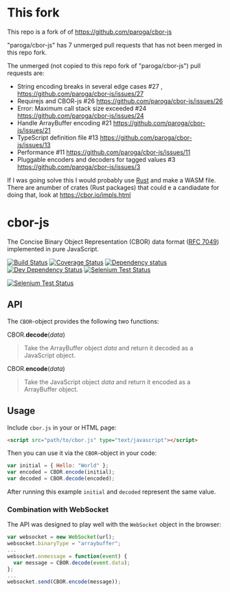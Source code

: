 This fork
=========

This repo is a fork of of https://github.com/paroga/cbor-js 

"paroga/cbor-js" has 7 unmerged pull requests that has not been merged in this repo fork. 

The unmerged (not copied to this repo fork of "paroga/cbor-js") pull requests are:

- String encoding breaks in several edge cases #27 , https://github.com/paroga/cbor-js/issues/27
- Requirejs and CBOR-js #26 https://github.com/paroga/cbor-js/issues/26
- Error: Maximum call stack size exceeded #24 https://github.com/paroga/cbor-js/issues/24
- Handle ArrayBuffer encoding #21 https://github.com/paroga/cbor-js/issues/21
- TypeScript definition file #13 https://github.com/paroga/cbor-js/issues/13
- Performance #11 https://github.com/paroga/cbor-js/issues/11
- Pluggable encoders and decoders for tagged values #3 https://github.com/paroga/cbor-js/issues/3

If I was going solve this I would probably use [Rust](https://www.rust-lang.org/) and make a WASM file. There are anumber of crates (Rust packages) that could e a candiadate for doing that, look at https://cbor.io/impls.html

cbor-js
=======

The Concise Binary Object Representation (CBOR) data format ([RFC 7049](http://tools.ietf.org/html/rfc7049)) implemented in pure JavaScript.

[![Build Status](https://api.travis-ci.org/paroga/cbor-js.svg)](https://travis-ci.org/paroga/cbor-js)
[![Coverage Status](https://coveralls.io/repos/paroga/cbor-js/badge.svg?branch=master)](https://coveralls.io/r/paroga/cbor-js?branch=master)
[![Dependency status](https://david-dm.org/paroga/cbor-js/status.svg)](https://david-dm.org/paroga/cbor-js#info=dependencies&view=table)
[![Dev Dependency Status](https://david-dm.org/paroga/cbor-js/dev-status.svg)](https://david-dm.org/paroga/cbor-js#info=devDependencies&view=table)
[![Selenium Test Status](https://saucelabs.com/buildstatus/paroga-cbor-js)](https://saucelabs.com/u/paroga-cbor-js)

[![Selenium Test Status](https://saucelabs.com/browser-matrix/paroga-cbor-js.svg)](https://saucelabs.com/u/paroga-cbor-js)

API
---

The `CBOR`-object provides the following two functions:

CBOR.**decode**(*data*)
> Take the ArrayBuffer object *data* and return it decoded as a JavaScript object.

CBOR.**encode**(*data*)
> Take the JavaScript object *data* and return it encoded as a ArrayBuffer object.

Usage
-----

Include `cbor.js` in your or HTML page:
```html
<script src="path/to/cbor.js" type="text/javascript"></script>
```

Then you can use it via the `CBOR`-object in your code:
```javascript
var initial = { Hello: "World" };
var encoded = CBOR.encode(initial);
var decoded = CBOR.decode(encoded);
```
After running this example `initial` and `decoded` represent the same value.

### Combination with WebSocket

The API was designed to play well with the `WebSocket` object in the browser:
```javascript
var websocket = new WebSocket(url);
websocket.binaryType = "arraybuffer";
...
websocket.onmessage = function(event) {
  var message = CBOR.decode(event.data);
};
...
websocket.send(CBOR.encode(message));
```
